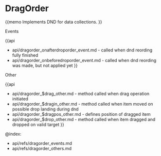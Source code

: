DragOrder 
=============


{{memo Implements DND for data collections. }}




<div class='h2'>Events</div>


{{api
- api/dragorder_onafterdroporder_event.md - called when dnd reording fully finished
- api/dragorder_onbeforedroporder_event.md - called when dnd reording was made, but not applied yet
}}


<div class='h2'>Other</div>


{{api
- api/dragorder_$drag_other.md - method called when drag operation initiated
- api/dragorder_$dragin_other.md - method called when item moved on possible drop landing during dnd
- api/dragorder_$dragpos_other.md - defines position of dragged item
- api/dragorder_$drop_other.md - method called when item dragged and dropped on valid target
}}


@index:
- api/refs/dragorder_events.md
- api/refs/dragorder_others.md

